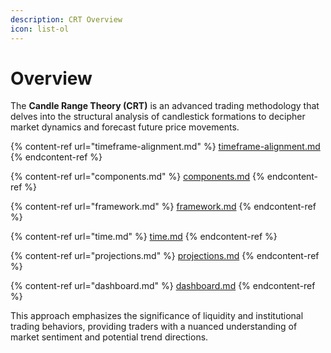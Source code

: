 ```yaml
---
description: CRT Overview
icon: list-ol
---
```


# Overview

The **Candle Range Theory (CRT)** is an advanced trading methodology that delves into the structural analysis of candlestick formations to decipher market dynamics and forecast future price movements.&#x20;

{% content-ref url="timeframe-alignment.md" %}
[timeframe-alignment.md](timeframe-alignment.md)
{% endcontent-ref %}

{% content-ref url="components.md" %}
[components.md](components.md)
{% endcontent-ref %}

{% content-ref url="framework.md" %}
[framework.md](framework.md)
{% endcontent-ref %}

{% content-ref url="time.md" %}
[time.md](time.md)
{% endcontent-ref %}

{% content-ref url="projections.md" %}
[projections.md](projections.md)
{% endcontent-ref %}

{% content-ref url="dashboard.md" %}
[dashboard.md](dashboard.md)
{% endcontent-ref %}

This approach emphasizes the significance of liquidity and institutional trading behaviors, providing traders with a nuanced understanding of market sentiment and potential trend directions.
